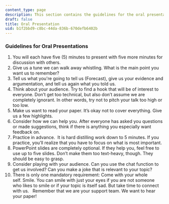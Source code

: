 ```yaml
---
content_type: page
description: This section contains the guidelines for the oral presentations.
draft: false
title: Oral Presentation
uid: b1f2bbd9-c8bc-44da-836b-670defb6402b
---
```

### Guidelines for Oral Presentations

1. You will each have five (5) minutes to present with five more minutes for discussion with others.     
2. Give us a tune we can walk away whistling. What is the main point you want us to remember? 
3. Tell us what you're going to tell us (Forecast), give us your evidence and argumentation, and tell us again what you told us. 
4. Think about your audience. Try to find a hook that will be of interest to everyone. Don’t get too technical, but also don’t assume we are completely ignorant. In other words, try not to pitch your talk too high or too low.
5. Make us want to read your paper. It’s okay not to cover everything. Give us a few highlights.
6. Consider how we can help you. After everyone has asked you questions or made suggestions, think if there is anything you especially want feedback on.
7. Practice in advance.  It is hard distilling work down to 5 minutes. If you practice, you’ll realize that you have to focus on what is most important.
8. PowerPoint slides are completely optional. If they help you, feel free to use up to five slides. Don’t make them too text-heavy, though. They should be easy to grasp.
9. Consider playing with your audience. Can you use the chat function to get us involved? Can you make a joke that is relevant to your topic? 
10. There is only one mandatory requirement: Come with your whole self. Smile. You can smile with just your eyes if you are not someone who likes to smile or if your topic is itself sad. But take time to connect with us.   Remember that we are your support team. We want to hear your paper!